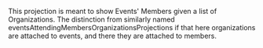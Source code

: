 This projection is meant to show Events' Members given a list of Organizations.
The distinction from similarly named eventsAttendingMembersOrganizationsProjections if that here organizations are attached to events, and there they are attached to members. 